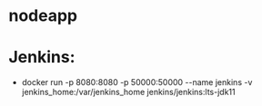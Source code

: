 # nodeapp


# Jenkins:
  - docker run -p 8080:8080 -p 50000:50000 --name jenkins -v jenkins_home:/var/jenkins_home jenkins/jenkins:lts-jdk11

